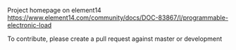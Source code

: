 Project homepage on element14 https://www.element14.com/community/docs/DOC-83867/l/programmable-electronic-load

To contribute, please create a pull request against master or development
